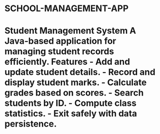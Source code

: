 # SCHOOL-MANAGEMENT-APP
# Student Management System A Java-based application for managing student records efficiently. Features - Add and update student details. - Record and display student marks. - Calculate grades based on scores. - Search students by ID. - Compute class statistics. - Exit safely with data persistence.
